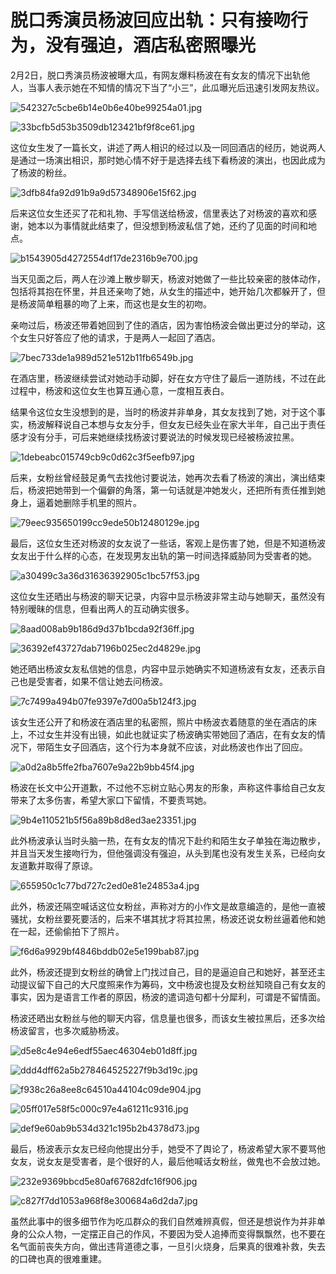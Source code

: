 # 脱口秀演员杨波回应出轨：只有接吻行为，没有强迫，酒店私密照曝光

2月2日，脱口秀演员杨波被曝大瓜，有网友爆料杨波在有女友的情况下出轨他人，当事人表示她在不知情的情况下当了“小三”，此瓜曝光后迅速引发网友热议。

![542327c5cbe6b14e0b6e40be99254a01.jpg](https://raw.githubusercontent.com/qqhsx/qqnews_image/main/2024/02/02/脱口秀演员杨波回应出轨：只有接吻行为，没有强迫，酒店私密照曝光/542327c5cbe6b14e0b6e40be99254a01.jpg)

![33bcfb5d53b3509db123421bf9f8ce61.jpg](https://raw.githubusercontent.com/qqhsx/qqnews_image/main/2024/02/02/脱口秀演员杨波回应出轨：只有接吻行为，没有强迫，酒店私密照曝光/33bcfb5d53b3509db123421bf9f8ce61.jpg)

这位女生发了一篇长文，讲述了两人相识的经过以及一同回酒店的经历，她说两人是通过一场演出相识，那时她心情不好于是选择去线下看杨波的演出，也因此成为了杨波的粉丝。

![3dfb84fa92d91b9a9d57348906e15f62.jpg](https://raw.githubusercontent.com/qqhsx/qqnews_image/main/2024/02/02/脱口秀演员杨波回应出轨：只有接吻行为，没有强迫，酒店私密照曝光/3dfb84fa92d91b9a9d57348906e15f62.jpg)

后来这位女生还买了花和礼物、手写信送给杨波，信里表达了对杨波的喜欢和感谢，她本以为事情就此结束了，但没想到杨波私信了她，还约了见面的时间和地点。

![b1543905d4272554df17de2316b9e700.jpg](https://raw.githubusercontent.com/qqhsx/qqnews_image/main/2024/02/02/脱口秀演员杨波回应出轨：只有接吻行为，没有强迫，酒店私密照曝光/b1543905d4272554df17de2316b9e700.jpg)

当天见面之后，两人在沙滩上散步聊天，杨波对她做了一些比较亲密的肢体动作，包括将其抱在怀里，并且还亲吻了她，从女生的描述中，她开始几次都躲开了，但是杨波简单粗暴的吻了上来，而这也是女生的初吻。

亲吻过后，杨波还带着她回到了住的酒店，因为害怕杨波会做出更过分的举动，这个女生只好答应了他的请求，于是两人一起回了酒店。

![7bec733de1a989d521e512b11fb6549b.jpg](https://raw.githubusercontent.com/qqhsx/qqnews_image/main/2024/02/02/脱口秀演员杨波回应出轨：只有接吻行为，没有强迫，酒店私密照曝光/7bec733de1a989d521e512b11fb6549b.jpg)

在酒店里，杨波继续尝试对她动手动脚，好在女方守住了最后一道防线，不过在此过程中，杨波和这位女生也算互通心意，一度相互表白。

结果令这位女生没想到的是，当时的杨波并非单身，其女友找到了她，对于这个事实，杨波解释说自己本想与女友分手，但女友已经失业在家大半年，自己出于责任感才没有分手，可后来她继续找杨波讨要说法的时候发现已经被杨波拉黑。

![1debeabc015749cb9c0d62c3f5eefb97.jpg](https://raw.githubusercontent.com/qqhsx/qqnews_image/main/2024/02/02/脱口秀演员杨波回应出轨：只有接吻行为，没有强迫，酒店私密照曝光/1debeabc015749cb9c0d62c3f5eefb97.jpg)

后来，女粉丝曾经鼓足勇气去找他讨要说法，她再次去看了杨波的演出，演出结束后，杨波把她带到一个偏僻的角落，第一句话就是冲她发火，还把所有责任推到她身上，逼着她删除手机里的照片。

![79eec935650199cc9ede50b12480129e.jpg](https://raw.githubusercontent.com/qqhsx/qqnews_image/main/2024/02/02/脱口秀演员杨波回应出轨：只有接吻行为，没有强迫，酒店私密照曝光/79eec935650199cc9ede50b12480129e.jpg)

最后，这位女生还对杨波的女友说了一些话，客观上是伤害了她，但是不知道杨波女友出于什么样的心态，在发现男友出轨的第一时间选择威胁同为受害者的她。

![a30499c3a36d31636392905c1bc57f53.jpg](https://raw.githubusercontent.com/qqhsx/qqnews_image/main/2024/02/02/脱口秀演员杨波回应出轨：只有接吻行为，没有强迫，酒店私密照曝光/a30499c3a36d31636392905c1bc57f53.jpg)

这位女生还晒出与杨波的聊天记录，内容中显示杨波非常主动与她聊天，虽然没有特别暧昧的信息，但看出两人的互动确实很多。

![8aad008ab9b186d9d37b1bcda92f36ff.jpg](https://raw.githubusercontent.com/qqhsx/qqnews_image/main/2024/02/02/脱口秀演员杨波回应出轨：只有接吻行为，没有强迫，酒店私密照曝光/8aad008ab9b186d9d37b1bcda92f36ff.jpg)

![36392ef43727dab7196b025ec2d4829e.jpg](https://raw.githubusercontent.com/qqhsx/qqnews_image/main/2024/02/02/脱口秀演员杨波回应出轨：只有接吻行为，没有强迫，酒店私密照曝光/36392ef43727dab7196b025ec2d4829e.jpg)

她还晒出杨波女友私信她的信息，内容中显示她确实不知道杨波有女友，还表示自己也是受害者，如果不信让她去问杨波。

![7c7499a494b07fe9397e7d00a5b124f3.jpg](https://raw.githubusercontent.com/qqhsx/qqnews_image/main/2024/02/02/脱口秀演员杨波回应出轨：只有接吻行为，没有强迫，酒店私密照曝光/7c7499a494b07fe9397e7d00a5b124f3.jpg)

该女生还公开了和杨波在酒店里的私密照，照片中杨波衣着随意的坐在酒店的床上，不过女生并没有出镜，如此也就证实了杨波确实带她回了酒店，在有女友的情况下，带陌生女子回酒店，这个行为本身就不应该，对此杨波也作出了回应。

![a0d2a8b5ffe2fba7607e9a22b9bb45f4.jpg](https://raw.githubusercontent.com/qqhsx/qqnews_image/main/2024/02/02/脱口秀演员杨波回应出轨：只有接吻行为，没有强迫，酒店私密照曝光/a0d2a8b5ffe2fba7607e9a22b9bb45f4.jpg)

杨波在长文中公开道歉，不过他不忘树立贴心男友的形象，声称这件事给自己女友带来了太多伤害，希望大家口下留情，不要责骂她。

![9b4e110521b5f56a89b8d8ed3ae23351.jpg](https://raw.githubusercontent.com/qqhsx/qqnews_image/main/2024/02/02/脱口秀演员杨波回应出轨：只有接吻行为，没有强迫，酒店私密照曝光/9b4e110521b5f56a89b8d8ed3ae23351.jpg)

此外杨波承认当时头脑一热，在有女友的情况下赴约和陌生女子单独在海边散步，并且当天发生接吻行为，但他强调没有强迫，从头到尾也没有发生关系，已经向女友道歉并取得了原谅。

![655950c1c77bd727c2ed0e81e24853a4.jpg](https://raw.githubusercontent.com/qqhsx/qqnews_image/main/2024/02/02/脱口秀演员杨波回应出轨：只有接吻行为，没有强迫，酒店私密照曝光/655950c1c77bd727c2ed0e81e24853a4.jpg)

此外，杨波还隔空喊话这位女粉丝，声称对方的小作文是故意编造的，是他一直被骚扰，女粉丝要死要活的，后来不堪其扰才将其拉黑，杨波还说女粉丝逼着他和她在一起，还偷偷拍下了照片。

![f6d6a9929bf4846bddb02e5e199bab87.jpg](https://raw.githubusercontent.com/qqhsx/qqnews_image/main/2024/02/02/脱口秀演员杨波回应出轨：只有接吻行为，没有强迫，酒店私密照曝光/f6d6a9929bf4846bddb02e5e199bab87.jpg)

此外，杨波还提到女粉丝的确曾上门找过自己，目的是逼迫自己和她好，甚至还主动提议留下自己的大尺度照来作为筹码，文中杨波也提及女粉丝知晓自己有女友的事实，因为是语言工作者的原因，杨波的遣词造句都十分犀利，可谓是不留情面。

杨波还晒出女粉丝与他的聊天内容，信息量也很多，而该女生被拉黑后，还多次给杨波留言，也多次威胁杨波。

![d5e8c4e94e6edf55aec46304eb01d8ff.jpg](https://raw.githubusercontent.com/qqhsx/qqnews_image/main/2024/02/02/脱口秀演员杨波回应出轨：只有接吻行为，没有强迫，酒店私密照曝光/d5e8c4e94e6edf55aec46304eb01d8ff.jpg)

![ddd4dff62a5b278464525227f9b3d19c.jpg](https://raw.githubusercontent.com/qqhsx/qqnews_image/main/2024/02/02/脱口秀演员杨波回应出轨：只有接吻行为，没有强迫，酒店私密照曝光/ddd4dff62a5b278464525227f9b3d19c.jpg)

![f938c26a8ee8c64510a44104c09de904.jpg](https://raw.githubusercontent.com/qqhsx/qqnews_image/main/2024/02/02/脱口秀演员杨波回应出轨：只有接吻行为，没有强迫，酒店私密照曝光/f938c26a8ee8c64510a44104c09de904.jpg)

![05ff017e58f5c000c97e4a61211c9316.jpg](https://raw.githubusercontent.com/qqhsx/qqnews_image/main/2024/02/02/脱口秀演员杨波回应出轨：只有接吻行为，没有强迫，酒店私密照曝光/05ff017e58f5c000c97e4a61211c9316.jpg)

![def9e60ab9b534d321c195b2b4378d73.jpg](https://raw.githubusercontent.com/qqhsx/qqnews_image/main/2024/02/02/脱口秀演员杨波回应出轨：只有接吻行为，没有强迫，酒店私密照曝光/def9e60ab9b534d321c195b2b4378d73.jpg)

最后，杨波表示女友已经向他提出分手，她受不了舆论了，杨波希望大家不要骂他女友，说女友是受害者，是个很好的人，最后他喊话女粉丝，做鬼也不会放过她。

![232e9369bbcd5e80af67682dfc16f906.jpg](https://raw.githubusercontent.com/qqhsx/qqnews_image/main/2024/02/02/脱口秀演员杨波回应出轨：只有接吻行为，没有强迫，酒店私密照曝光/232e9369bbcd5e80af67682dfc16f906.jpg)

![c827f7dd1053a968f8e300684a6d2da7.jpg](https://raw.githubusercontent.com/qqhsx/qqnews_image/main/2024/02/02/脱口秀演员杨波回应出轨：只有接吻行为，没有强迫，酒店私密照曝光/c827f7dd1053a968f8e300684a6d2da7.jpg)

虽然此事中的很多细节作为吃瓜群众的我们自然难辨真假，但还是想说作为并非单身的公众人物，一定摆正自己的作风，不要因为受人追捧而变得飘飘然，也不要在名气面前丧失方向，做出违背道德之事，一旦引火烧身，后果真的很难补救，失去的口碑也真的很难重建。

